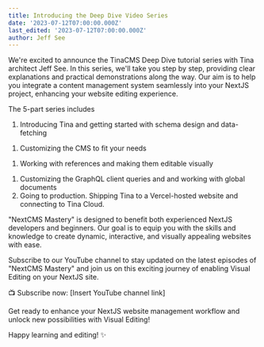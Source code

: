 ```yaml
---
title: Introducing the Deep Dive Video Series
date: '2023-07-12T07:00:00.000Z'
last_edited: '2023-07-12T07:00:00.000Z'
author: Jeff See
---
```


We're excited to announce the TinaCMS Deep Dive tutorial series with Tina architect Jeff See. In this series, we'll take you step by step, providing clear explanations and practical demonstrations along the way. Our aim is to help you integrate a content management system seamlessly into your NextJS project, enhancing your website editing experience.

The 5-part series includes

1. Introducing Tina and getting started with schema design and data-fetching

<Youtube embedSrc="https://youtu.be/PcgnJDILv4w" />

1. Customizing the CMS to fit your needs

<Youtube embedSrc="https://youtu.be/amSRwAbgMR0" />

1. Working with references and making them editable visually

<Youtube embedSrc="https://youtu.be/amSRwAbgMR0" />

1. Customizing the GraphQL client queries and and working with global documents
2. Going to production. Shipping Tina to a Vercel-hosted website and connecting to Tina Cloud.

"NextCMS Mastery" is designed to benefit both experienced NextJS developers and beginners. Our goal is to equip you with the skills and knowledge to create dynamic, interactive, and visually appealing websites with ease.

Subscribe to our YouTube channel to stay updated on the latest episodes of "NextCMS Mastery" and join us on this exciting journey of enabling Visual Editing on your NextJS site.

📺 Subscribe now: \[Insert YouTube channel link]

Get ready to enhance your NextJS website management workflow and unlock new possibilities with Visual Editing!

Happy learning and editing! ✨
